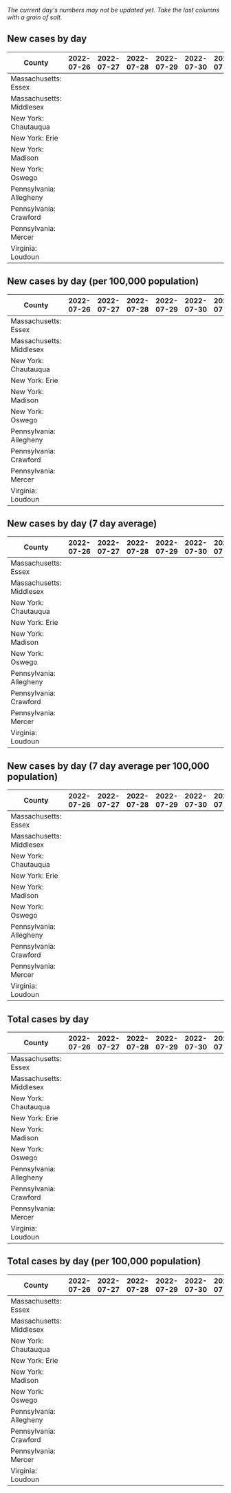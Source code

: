 _The current day's numbers may not be updated yet. Take the last columns with a grain of salt._
## New cases by day

| County | 2022-07-26 | 2022-07-27 | 2022-07-28 | 2022-07-29 | 2022-07-30 | 2022-07-31 | 2022-08-01 |
| --- | --- | --- | --- | --- | --- | --- | --- |
| Massachusetts: Essex |  |  |  |  |  |  |  |
| Massachusetts: Middlesex |  |  |  |  |  |  |  |
| New York: Chautauqua |  |  |  |  |  |  |  |
| New York: Erie |  |  |  |  |  |  |  |
| New York: Madison |  |  |  |  |  |  |  |
| New York: Oswego |  |  |  |  |  |  |  |
| Pennsylvania: Allegheny |  |  |  |  |  |  |  |
| Pennsylvania: Crawford |  |  |  |  |  |  |  |
| Pennsylvania: Mercer |  |  |  |  |  |  |  |
| Virginia: Loudoun |  |  |  |  |  |  |  |

## New cases by day (per 100,000 population)

| County | 2022-07-26 | 2022-07-27 | 2022-07-28 | 2022-07-29 | 2022-07-30 | 2022-07-31 | 2022-08-01 |
| --- | --- | --- | --- | --- | --- | --- | --- |
| Massachusetts: Essex |  |  |  |  |  |  |  |
| Massachusetts: Middlesex |  |  |  |  |  |  |  |
| New York: Chautauqua |  |  |  |  |  |  |  |
| New York: Erie |  |  |  |  |  |  |  |
| New York: Madison |  |  |  |  |  |  |  |
| New York: Oswego |  |  |  |  |  |  |  |
| Pennsylvania: Allegheny |  |  |  |  |  |  |  |
| Pennsylvania: Crawford |  |  |  |  |  |  |  |
| Pennsylvania: Mercer |  |  |  |  |  |  |  |
| Virginia: Loudoun |  |  |  |  |  |  |  |

## New cases by day (7 day average)

| County | 2022-07-26 | 2022-07-27 | 2022-07-28 | 2022-07-29 | 2022-07-30 | 2022-07-31 | 2022-08-01 |
| --- | --- | --- | --- | --- | --- | --- | --- |
| Massachusetts: Essex |  |  |  |  |  |  |  |
| Massachusetts: Middlesex |  |  |  |  |  |  |  |
| New York: Chautauqua |  |  |  |  |  |  |  |
| New York: Erie |  |  |  |  |  |  |  |
| New York: Madison |  |  |  |  |  |  |  |
| New York: Oswego |  |  |  |  |  |  |  |
| Pennsylvania: Allegheny |  |  |  |  |  |  |  |
| Pennsylvania: Crawford |  |  |  |  |  |  |  |
| Pennsylvania: Mercer |  |  |  |  |  |  |  |
| Virginia: Loudoun |  |  |  |  |  |  |  |

## New cases by day (7 day average per 100,000 population)

| County | 2022-07-26 | 2022-07-27 | 2022-07-28 | 2022-07-29 | 2022-07-30 | 2022-07-31 | 2022-08-01 |
| --- | --- | --- | --- | --- | --- | --- | --- |
| Massachusetts: Essex |  |  |  |  |  |  |  |
| Massachusetts: Middlesex |  |  |  |  |  |  |  |
| New York: Chautauqua |  |  |  |  |  |  |  |
| New York: Erie |  |  |  |  |  |  |  |
| New York: Madison |  |  |  |  |  |  |  |
| New York: Oswego |  |  |  |  |  |  |  |
| Pennsylvania: Allegheny |  |  |  |  |  |  |  |
| Pennsylvania: Crawford |  |  |  |  |  |  |  |
| Pennsylvania: Mercer |  |  |  |  |  |  |  |
| Virginia: Loudoun |  |  |  |  |  |  |  |

## Total cases by day

| County | 2022-07-26 | 2022-07-27 | 2022-07-28 | 2022-07-29 | 2022-07-30 | 2022-07-31 | 2022-08-01 |
| --- | --- | --- | --- | --- | --- | --- | --- |
| Massachusetts: Essex |  |  |  |  |  |  | 229738 |
| Massachusetts: Middlesex |  |  |  |  |  |  | 389041 |
| New York: Chautauqua |  |  |  |  |  |  | 26337 |
| New York: Erie |  |  |  |  |  |  | 242269 |
| New York: Madison |  |  |  |  |  |  | 14986 |
| New York: Oswego |  |  |  |  |  |  | 30154 |
| Pennsylvania: Allegheny |  |  |  |  |  |  | 299632 |
| Pennsylvania: Crawford |  |  |  |  |  |  | 21455 |
| Pennsylvania: Mercer |  |  |  |  |  |  | 25093 |
| Virginia: Loudoun |  |  |  |  |  |  | 84080 |

## Total cases by day (per 100,000 population)

| County | 2022-07-26 | 2022-07-27 | 2022-07-28 | 2022-07-29 | 2022-07-30 | 2022-07-31 | 2022-08-01 |
| --- | --- | --- | --- | --- | --- | --- | --- |
| Massachusetts: Essex |  |  |  |  |  |  | 29116.4 |
| Massachusetts: Middlesex |  |  |  |  |  |  | 24138.6 |
| New York: Chautauqua |  |  |  |  |  |  | 20753.6 |
| New York: Erie |  |  |  |  |  |  | 26370.8 |
| New York: Madison |  |  |  |  |  |  | 21124.6 |
| New York: Oswego |  |  |  |  |  |  | 24694.3 |
| Pennsylvania: Allegheny |  |  |  |  |  |  | 24639.9 |
| Pennsylvania: Crawford |  |  |  |  |  |  | 25351.8 |
| Pennsylvania: Mercer |  |  |  |  |  |  | 22931.9 |
| Virginia: Loudoun |  |  |  |  |  |  | 20331.8 |
